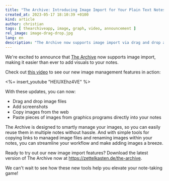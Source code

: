 ```yaml
---
title: "The Archive: Introducing Image Import for Your Plain Text Notes"
created_at: 2023-05-17 18:10:39 +0100
kind: article
author: christian
tags: [ thearchiveapp, image, graph, video, announcement ]
rel_image: image-drag-drop.jpg
lang: en
description: "The Archive now supports image import via drag and drop and copy and paste, making it easier than ever to add visuals to your notes."
---
```

We're excited to announce that [The Archive](https://zettelkasten.de/the-archive) now supports image import, making it easier than ever to add visuals to your notes.

Check out [this video](https://www.youtube.com/watch?v=HEIUXEhz4VE) to see our new image management features in action:

<%= insert_youtube "HEIUXEhz4VE" %>

With these updates, you can now:

- Drag and drop image files
- Add screenshots
- Copy images from the web
- Paste pieces of images from graphics programs directly into your notes

The Archive is designed to smartly manage your images, so you can easily reuse them in multiple notes without hassle. And with simple tools for copying links to managed image files and renaming images within your notes, you can streamline your workflow and make adding images a breeze.

Ready to try out our new image import features? Download the latest version of The Archive now at <https://zettelkasten.de/the-archive>.

We can't wait to see how these new tools help you elevate your note-taking game!
